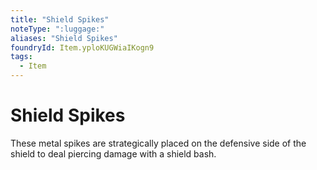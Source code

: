 ```yaml
---
title: "Shield Spikes"
noteType: ":luggage:"
aliases: "Shield Spikes"
foundryId: Item.yploKUGWiaIKogn9
tags:
  - Item
---
```


# Shield Spikes

These metal spikes are strategically placed on the defensive side of the shield to deal piercing damage with a shield bash.
